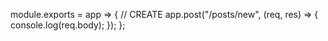 module.exports = app => {
// CREATE
app.post("/posts/new", (req, res) => {
console.log(req.body);
});
};
